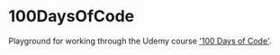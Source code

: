 # 100DaysOfCode
Playground for working through the Udemy course ['100 Days of Code'](https://www.udemy.com/course/100-days-of-code/).
